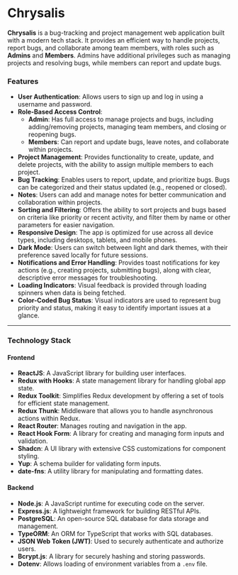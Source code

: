 # Chrysalis

**Chrysalis** is a bug-tracking and project management web application built with a modern tech stack. It provides an efficient way to handle projects, report bugs, and collaborate among team members, with roles such as **Admins** and **Members**. Admins have additional privileges such as managing projects and resolving bugs, while members can report and update bugs.

### Features

- **User Authentication**: Allows users to sign up and log in using a username and password.
- **Role-Based Access Control**:  
  - **Admin**: Has full access to manage projects and bugs, including adding/removing projects, managing team members, and closing or reopening bugs.  
  - **Members**: Can report and update bugs, leave notes, and collaborate within projects.
- **Project Management**: Provides functionality to create, update, and delete projects, with the ability to assign multiple members to each project.
- **Bug Tracking**: Enables users to report, update, and prioritize bugs. Bugs can be categorized and their status updated (e.g., reopened or closed).
- **Notes**: Users can add and manage notes for better communication and collaboration within projects.
- **Sorting and Filtering**: Offers the ability to sort projects and bugs based on criteria like priority or recent activity, and filter them by name or other parameters for easier navigation.
- **Responsive Design**: The app is optimized for use across all device types, including desktops, tablets, and mobile phones.
- **Dark Mode**: Users can switch between light and dark themes, with their preference saved locally for future sessions.
- **Notifications and Error Handling**: Provides toast notifications for key actions (e.g., creating projects, submitting bugs), along with clear, descriptive error messages for troubleshooting.
- **Loading Indicators**: Visual feedback is provided through loading spinners when data is being fetched.
- **Color-Coded Bug Status**: Visual indicators are used to represent bug priority and status, making it easy to identify important issues at a glance.

---

### Technology Stack

#### Frontend
- **ReactJS**: A JavaScript library for building user interfaces.
- **Redux with Hooks**: A state management library for handling global app state.
- **Redux Toolkit**: Simplifies Redux development by offering a set of tools for efficient state management.
- **Redux Thunk**: Middleware that allows you to handle asynchronous actions within Redux.
- **React Router**: Manages routing and navigation in the app.
- **React Hook Form**: A library for creating and managing form inputs and validation.
- **Shadcn**: A UI library with extensive CSS customizations for component styling.
- **Yup**: A schema builder for validating form inputs.
- **date-fns**: A utility library for manipulating and formatting dates.

#### Backend
- **Node.js**: A JavaScript runtime for executing code on the server.
- **Express.js**: A lightweight framework for building RESTful APIs.
- **PostgreSQL**: An open-source SQL database for data storage and management.
- **TypeORM**: An ORM for TypeScript that works with SQL databases.
- **JSON Web Token (JWT)**: Used to securely authenticate and authorize users.
- **Bcrypt.js**: A library for securely hashing and storing passwords.
- **Dotenv**: Allows loading of environment variables from a `.env` file.




